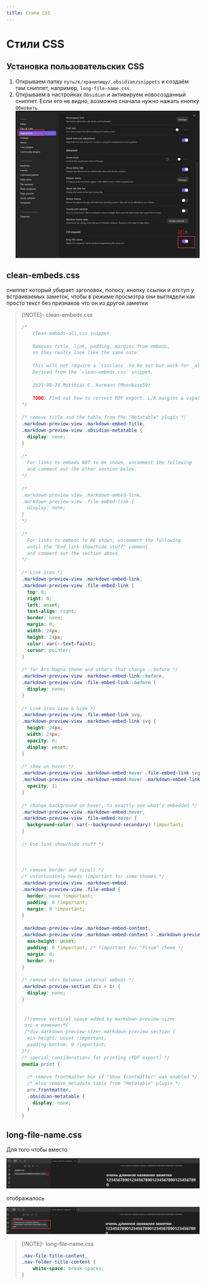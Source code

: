 ```yaml
---
title: Стили CSS
---
```


# Стили CSS

## Установка пользовательских CSS

1. Открываем папку `путь/к/хранилищу/.obsidian/snippets` и создаём там сниппет, например, `long-file-name.css`.
2. Открываем в настройках `Obsidian` и активируем новосозданный сниппет. Если его не видно, возможно сначала нужно нажать кнопку `Обновить`. ![](!!files/install-css.png)

## clean-embeds.css

сниппет который убирает заголовок, полосу, кнопку ссылки и отступ у встраиваемых заметок, чтобы в режиме просмотра они выглядели как просто текст без признаков что он из другой заметки

> [!NOTE]- clean-embeds.css
>
> ```css
> /*
>     clean-embeds-all.css snippet
> 
>     Removes title, link, padding, margins from embeds,
>     so they really look like the same note.
> 
>     This will not require a `cssclass` to be set but work for _all_ notes.
>     Derived from the `clean-embeds.css` snippet.
> 
>     2021-08-24 Matthias C. Hormann (Moonbase59)
> 
>     TODO: Find out how to correct PDF export. L/R margins & vspace too large on embeds.
> */
> 
> /* remove title and the table from the "Metatable" plugin */
> .markdown-preview-view .markdown-embed-title,
> .markdown-preview-view .obsidian-metatable {
>   display: none;
> }
> 
> /*
>   For links to embeds NOT to be shown, uncomment the following
>   and comment out the other section below.
> */
> 
> /*
> .markdown-preview-view .markdown-embed-link,
> .markdown-preview-view .file-embed-link {
>   display: none;
> }
> */
> 
> /*
>   For links to embeds to BE shown, uncomment the following
>   until the "End link show/hide stuff" comment
>   and comment out the section above.
> */
> 
> /* Link icon */
> .markdown-preview-view .markdown-embed-link,
> .markdown-preview-view .file-embed-link {
>   top: 0;
>   right: 0;
>   left: unset;
>   text-align: right;
>   border: none;
>   margin: 0;
>   width: 24px;
>   height: 24px;
>   color: var(--text-faint);
>   cursor: pointer;
> }
> 
> /* for Ars Magna theme and others that change ::before */
> .markdown-preview-view .markdown-embed-link::before,
> .markdown-preview-view .file-embed-link::before {
>   display: none;
> }
> 
> /* Link icon size & hide */
> .markdown-preview-view .file-embed-link svg,
> .markdown-preview-view .markdown-embed-link svg {
>   height: 24px;
>   width: 24px;
>   opacity: 0;
>   display: unset;
> }
> 
> /* show on hover */
> .markdown-preview-view .markdown-embed:hover .file-embed-link svg,
> .markdown-preview-view .markdown-embed:hover .markdown-embed-link svg {
>   opacity: 1;
> }
> 
> /* change background on hover, to exactly see what’s embedded */
> .markdown-preview-view .markdown-embed:hover,
> .markdown-preview-view .file-embed:hover {
>   background-color: var(--background-secondary) !important;
> }
> 
> /* End link show/hide stuff */
> 
> 
> 
> /* remove border and scroll */
> /* unfortunately needs !important for some themes */
> .markdown-preview-view .markdown-embed,
> .markdown-preview-view .file-embed {
>   border: none !important;
>   padding: 0 !important;
>   margin: 0 !important;
> }
> 
> .markdown-preview-view .markdown-embed-content,
> .markdown-preview-view .markdown-embed-content > .markdown-preview-view { 
>   max-height: unset;
>   padding: 0 !important; /* !important for "Pisum" theme */
>   margin: 0;
>   border: 0;
> }
> 
> /* remove <br> between internal embeds */
> .markdown-preview-section div > br {
>   display: none;
> }
> 
> 
>  /*remove vertical space added by markdown-preview-sizer 
>  это я изменил↓*/
>  /*div.markdown-preview-sizer.markdown-preview-section {
>   min-height: unset !important;
>   padding-bottom: 0 !important;
> }*/
> /* special considerations for printing (PDF export) */
> @media print {
> 
>   /* remove frontmatter box if "Show frontmatter" was enabled */
>   /* Also remove metadata table from "Metatable" plugin */
>   pre.frontmatter,
>   .obsidian-metatable {
>     display: none;
>   }
> }
> ```

## long-file-name.css

Для того чтобы вместо

![](!!files/long-file-name-1.png)

отображалось

![](!!files/long-file-name-2.png)

> [!NOTE]- long-file-name.css
>
> ```css
> .nav-file-title-content,
> .nav-folder-title-content {
>     white-space: break-spaces;
> }
> ```
